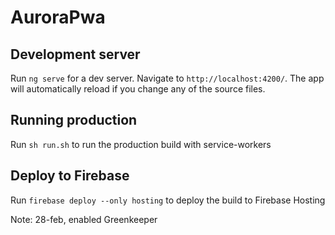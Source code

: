 # AuroraPwa

## Development server

Run `ng serve` for a dev server. Navigate to `http://localhost:4200/`. The app will automatically reload if you change any of the source files.

## Running production

Run `sh run.sh` to run the production build with service-workers


## Deploy to Firebase

Run `firebase deploy --only hosting` to deploy the build to Firebase Hosting

Note: 28-feb, enabled Greenkeeper
